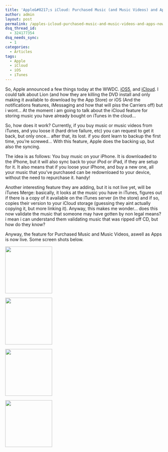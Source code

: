 ```yaml
---
title: 'Apple&#8217;s iCloud: Purchased Music (and Music Videos) and Apps now live'
author: admin
layout: post
permalink: /apples-icloud-purchased-music-and-music-videos-and-apps-now-live/
dsq_thread_id:
  - 324177354
dsq_needs_sync:
  - 1
categories:
  - Articles
tags:
  - Apple
  - iCloud
  - iOS
  - iTunes
---
```

So, Apple announced a few things today at the WWDC. [iOS5][1], [][2] and [iCloud][3]. I could talk about Lion (and how they are killing the DVD install and only making it available to download by the App Store) or iOS (And the notifications features, iMessaging and how that will piss the Carriers off) but i wont&#8230; At the moment i am going to talk about the iCloud feature for storing music you have already bought on iTunes in the cloud&#8230;

So, how does it work? Currently, if you buy music or music videos from iTunes, and you loose it (hard drive failure, etc) you can request to get it back, but only once&#8230; after that, its lost. if you dont learn to backup the first time, you&#8217;re screwed&#8230; With this feature, Apple does the backing up, but also the syncing.

The idea is as follows: You buy music on your iPhone. It is downloaded to the iPhone, but it will also sync back to your iPod or iPad, if they are setup for it. It also means that if you loose your iPhone, and buy a new one, all your music that you&#8217;ve purchased can be redownloaed to your device, without the need to repurchase it. handy!

Another interesting feature they are adding, but it is not live yet, will be iTunes Merge: basically, it looks at the music you have in iTunes, figures out if there is a copy of it available on the iTunes server (in the store) and if so, copies their version to your iCloud storage (guessing they aint actually copying it, but more linking it). Anyway, this makes me wonder&#8230; does this now validate the music that someone may have gotten by non legal means? i mean i can understand them validating music that was ripped off CD, but how do they know?

Anyway, the feature for Purchased Music and Music Videos, aswell as Apps is now live. Some screen shots below.

[<img class="alignnone size-thumbnail wp-image-4198" title="All Purchased Songs" src="http://blog.lotas-smartman.net/wp-content/uploads/2011/06/IMG_0259-150x150.jpg" alt="" width="150" height="150" />][4]

[<img class="alignnone size-thumbnail wp-image-4201" title="Music Videos included in the List" src="http://blog.lotas-smartman.net/wp-content/uploads/2011/06/IMG_0261-150x150.jpg" alt="" width="150" height="150" />][5]

[<img class="alignnone size-thumbnail wp-image-4202" title="Purchased Apps Icon" src="http://blog.lotas-smartman.net/wp-content/uploads/2011/06/IMG_0262-150x150.jpg" alt="" width="150" height="150" />][6]

[<img class="alignnone size-thumbnail wp-image-4203" title="Purchased Apps also live" src="http://blog.lotas-smartman.net/wp-content/uploads/2011/06/IMG_0263-150x150.jpg" alt="" width="150" height="150" />][7]

 [1]: http://www.apple.com/ios/ios5/
 [2]: http://www.apple.com/macosx/
 [3]: http://www.apple.com/icloud/
 [4]: http://blog.lotas-smartman.net/wp-content/uploads/2011/06/IMG_0259.jpg
 [5]: http://blog.lotas-smartman.net/wp-content/uploads/2011/06/IMG_0261.jpg
 [6]: http://blog.lotas-smartman.net/wp-content/uploads/2011/06/IMG_0262.jpg
 [7]: http://blog.lotas-smartman.net/wp-content/uploads/2011/06/IMG_0263.jpg